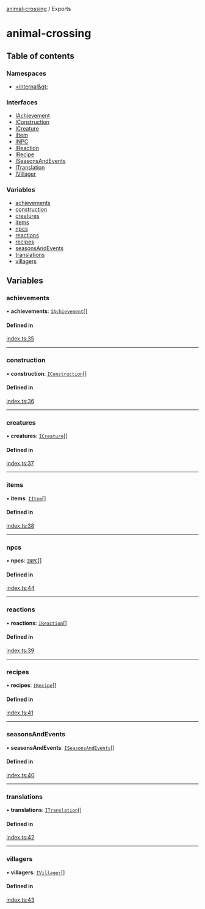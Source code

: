 [animal-crossing](README.md) / Exports

# animal-crossing

## Table of contents

### Namespaces

- [&lt;internal\&gt;](modules/internal_.md)

### Interfaces

- [IAchievement](interfaces/IAchievement.md)
- [IConstruction](interfaces/IConstruction.md)
- [ICreature](interfaces/ICreature.md)
- [IItem](interfaces/IItem.md)
- [INPC](interfaces/INPC.md)
- [IReaction](interfaces/IReaction.md)
- [IRecipe](interfaces/IRecipe.md)
- [ISeasonsAndEvents](interfaces/ISeasonsAndEvents.md)
- [ITranslation](interfaces/ITranslation.md)
- [IVillager](interfaces/IVillager.md)

### Variables

- [achievements](modules.md#achievements)
- [construction](modules.md#construction)
- [creatures](modules.md#creatures)
- [items](modules.md#items)
- [npcs](modules.md#npcs)
- [reactions](modules.md#reactions)
- [recipes](modules.md#recipes)
- [seasonsAndEvents](modules.md#seasonsandevents)
- [translations](modules.md#translations)
- [villagers](modules.md#villagers)

## Variables

### achievements

• **achievements**: [`IAchievement`](interfaces/IAchievement.md)[]

#### Defined in

[index.ts:35](https://github.com/Norviah/animal-crossing/blob/3810f6b/module/index.ts#L35)

___

### construction

• **construction**: [`IConstruction`](interfaces/IConstruction.md)[]

#### Defined in

[index.ts:36](https://github.com/Norviah/animal-crossing/blob/3810f6b/module/index.ts#L36)

___

### creatures

• **creatures**: [`ICreature`](interfaces/ICreature.md)[]

#### Defined in

[index.ts:37](https://github.com/Norviah/animal-crossing/blob/3810f6b/module/index.ts#L37)

___

### items

• **items**: [`IItem`](interfaces/IItem.md)[]

#### Defined in

[index.ts:38](https://github.com/Norviah/animal-crossing/blob/3810f6b/module/index.ts#L38)

___

### npcs

• **npcs**: [`INPC`](interfaces/INPC.md)[]

#### Defined in

[index.ts:44](https://github.com/Norviah/animal-crossing/blob/3810f6b/module/index.ts#L44)

___

### reactions

• **reactions**: [`IReaction`](interfaces/IReaction.md)[]

#### Defined in

[index.ts:39](https://github.com/Norviah/animal-crossing/blob/3810f6b/module/index.ts#L39)

___

### recipes

• **recipes**: [`IRecipe`](interfaces/IRecipe.md)[]

#### Defined in

[index.ts:41](https://github.com/Norviah/animal-crossing/blob/3810f6b/module/index.ts#L41)

___

### seasonsAndEvents

• **seasonsAndEvents**: [`ISeasonsAndEvents`](interfaces/ISeasonsAndEvents.md)[]

#### Defined in

[index.ts:40](https://github.com/Norviah/animal-crossing/blob/3810f6b/module/index.ts#L40)

___

### translations

• **translations**: [`ITranslation`](interfaces/ITranslation.md)[]

#### Defined in

[index.ts:42](https://github.com/Norviah/animal-crossing/blob/3810f6b/module/index.ts#L42)

___

### villagers

• **villagers**: [`IVillager`](interfaces/IVillager.md)[]

#### Defined in

[index.ts:43](https://github.com/Norviah/animal-crossing/blob/3810f6b/module/index.ts#L43)
